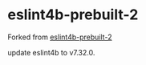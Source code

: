 # eslint4b-prebuilt-2

Forked from [eslint4b-prebuilt-2](https://github.com/marijnh/eslint4b-prebuilt)

update eslint4b to v7.32.0.
